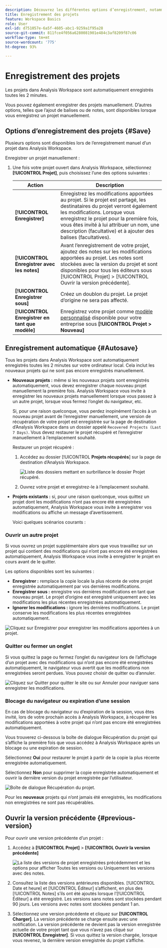 ```yaml
---
description: Découvrez les différentes options d’enregistrement, notamment l’enregistrement automatique, l’enregistrement sous, l’enregistrement en tant que modèle et ouvrez les versions précédentes.
title: Enregistrement des projets
feature: Workspace Basics
role: User
exl-id: d751057e-6a5f-4605-abc1-9259a1f95a28
source-git-commit: 811fce4f056a6280081901e484c3af8209f87c06
workflow-type: tm+mt
source-wordcount: '775'
ht-degree: 93%

---
```


# Enregistrement des projets

Les projets dans Analysis Workspace sont automatiquement enregistrés toutes les 2 minutes.

Vous pouvez également enregistrer des projets manuellement. D’autres options, telles que l’ajout de balises ou de notes, sont disponibles lorsque vous enregistrez un projet manuellement.

## Options d’enregistrement des projets {#Save}

Plusieurs options sont disponibles lors de l’enregistrement manuel d’un projet dans Analysis Workspace.

Enregistrer un projet manuellement :

1. Une fois votre projet ouvert dans Analysis Workspace, sélectionnez **[!UICONTROL Projet]**, puis choisissez l’une des options suivantes :

   | Action | Description |
   |---|---| 
   | **[!UICONTROL Enregistrer]** | Enregistrez les modifications apportées au projet. Si le projet est partagé, les destinataires du projet verront également les modifications. Lorsque vous enregistrez le projet pour la première fois, vous êtes invité à lui attribuer un nom, une description (facultative) et à ajouter des balises (facultatives). |
   | **[!UICONTROL Enregistrer avec les notes]** | Avant l’enregistrement de votre projet, ajoutez des notes sur les modifications apportées au projet. Les notes sont stockées avec la version du projet et sont disponibles pour tous les éditeurs sous [!UICONTROL Projet] > [!UICONTROL Ouvrir la version précédente]. |
   | **[!UICONTROL Enregistrer sous]** | Créez un doublon du projet. Le projet d’origine ne sera pas affecté. |
   | **[!UICONTROL Enregistrer en tant que modèle]** | Enregistrez votre projet comme [modèle personnalisé](https://experienceleague.adobe.com/docs/analytics/analyze/analysis-workspace/build-workspace-project/starter-projects.html?lang=fr) disponible pour votre entreprise sous **[!UICONTROL Projet > Nouveau]** |

## Enregistrement automatique {#Autosave}

Tous les projets dans Analysis Workspace sont automatiquement enregistrés toutes les 2 minutes sur votre ordinateur local. Cela inclut les nouveaux projets qui ne sont pas encore enregistrés manuellement.

* **Nouveaux projets :** même si les nouveaux projets sont enregistrés automatiquement, vous devez enregistrer chaque nouveau projet manuellement la première fois. Analysis Workspace vous invite à enregistrer les nouveaux projets manuellement lorsque vous passez à un autre projet, lorsque vous fermez l’onglet du navigateur, etc.

  Si, pour une raison quelconque, vous perdez inopinément l’accès à un nouveau projet avant de l’enregistrer manuellement, une version de récupération de votre projet est enregistrée sur la page de destination d’Analysis Workspace dans un dossier appelé `Recovered Projects (Last 7 Days)`. Vous devez restaurer le projet récupéré et l’enregistrer manuellement à l’emplacement souhaité.

  Restaurer un projet récupéré :

   1. Accédez au dossier [!UICONTROL **Projets récupérés**] sur la page de destination d’Analysis Workspace.

      ![ Liste des dossiers mettant en surbrillance le dossier Projet récupéré.](assets/recovered-folder.png)

   1. Ouvrez votre projet et enregistrez-le à l’emplacement souhaité.


* **Projets existants :** si, pour une raison quelconque, vous quittez un projet dont les modifications n’ont pas encore été enregistrées automatiquement, Analysis Workspace vous invite à enregistrer vos modifications ou affiche un message d’avertissement.

  Voici quelques scénarios courants :

### Ouvrir un autre projet

Si vous ouvrez un projet supplémentaire alors que vous travaillez sur un projet qui contient des modifications qui n’ont pas encore été enregistrées automatiquement, Analysis Workspace vous invite à enregistrer le projet en cours avant de le quitter.

Les options disponibles sont les suivantes :

* **Enregistrer :** remplace la copie locale la plus récente de votre projet enregistrée automatiquement par vos dernières modifications.
* **Enregistrer sous :** enregistre vos dernières modifications en tant que nouveau projet. Le projet d’origine est enregistré uniquement avec les modifications les plus récentes enregistrées automatiquement.
* **Ignorer les modifications :** ignore les dernières modifications. Le projet conserve les modifications les plus récentes enregistrées automatiquement.

![Cliquez sur Enregistrer pour enregistrer les modifications apportées à un projet.](assets/existing-save.png)

### Quitter ou fermer un onglet

Si vous quittez la page ou fermez l’onglet du navigateur lors de l’affichage d’un projet avec des modifications qui n’ont pas encore été enregistrées automatiquement, le navigateur vous avertit que les modifications non enregistrées seront perdues. Vous pouvez choisir de quitter ou d’annuler.

![ Cliquez sur Quitter pour quitter le site ou sur Annuler pour naviguer sans enregistrer les modifications. ](assets/browser-image.png)

### Blocage du navigateur ou expiration d’une session

En cas de blocage du navigateur ou d’expiration de la session, vous êtes invité, lors de votre prochain accès à Analysis Workspace, à récupérer les modifications apportées à votre projet qui n’ont pas encore été enregistrées automatiquement.

Vous trouverez ci-dessous la boîte de dialogue Récupération du projet qui s’affiche la première fois que vous accédez à Analysis Workspace après un blocage ou une expiration de session.

Sélectionnez **Oui** pour restaurer le projet à partir de la copie la plus récente enregistrée automatiquement.

Sélectionnez **Non** pour supprimer la copie enregistrée automatiquement et ouvrir la dernière version du projet enregistrée par l’utilisateur.

![Boîte de dialogue Récupération du projet.](assets/project-recovery.png)

Pour les **nouveaux** projets qui n’ont jamais été enregistrés, les modifications non enregistrées ne sont pas récupérables.

## Ouvrir la version précédente {#previous-version}

Pour ouvrir une version précédente d’un projet :

1. Accédez à **[!UICONTROL Projet]** > **[!UICONTROL Ouvrir la version précédente]**

   ![ La liste des versions de projet enregistrées précédemment et les options pour afficher Toutes les versions ou Uniquement les versions avec des notes.](assets/previous-versions.png)

1. Consultez la liste des versions antérieures disponibles.
   [!UICONTROL Date et heure] et [!UICONTROL Éditeur] s’affichent, en plus des [!UICONTROL Notes] s’ils ont été ajoutés lorsque l’[!UICONTROL Éditeur] a été enregistré. Les versions sans notes sont stockées pendant 90 jours. Les versions avec notes sont stockées pendant 1 an.
1. Sélectionnez une version précédente et cliquez sur **[!UICONTROL Charger]**.
La version précédente se charge ensuite avec une notification. La version précédente ne devient pas la version enregistrée actuelle de votre projet tant que vous n’avez pas cliqué sur **[!UICONTROL Enregistrer]**. Si vous quittez la version chargée, lorsque vous revenez, la dernière version enregistrée du projet s’affiche.
